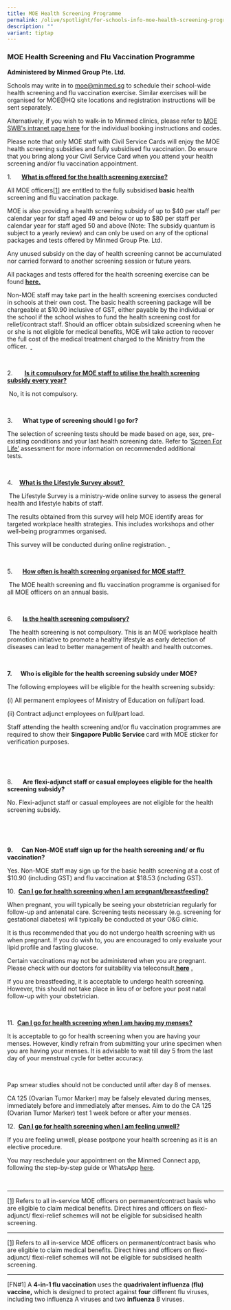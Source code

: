 ```yaml
---
title: MOE Health Screening Programme
permalink: /olive/spotlight/for-schools-info-moe-health-screening-programme/
description: ""
variant: tiptap
---
```

<h3>MOE Health Screening and Flu Vaccination Programme</h3>
<p><strong>Administered by Minmed Group Pte. Ltd.</strong>
</p>
<p>Schools may write in to <a href="mailto:moe@minmed.sg" rel="noopener noreferrer nofollow" target="_blank">moe@minmed.sg</a> to schedule their school-wide
health screening and flu vaccination exercise. Similar exercises will be
organised for MOE@HQ site locations and registration instructions will
be sent separately.</p>
<p></p>
<p>Alternatively, if you wish to walk-in to Minmed clinics, please refer
to <a href="https://intranet.moe.gov.sg/academy/Staff_Well-Being/MOE-HS-FV/Pages/default.aspx" rel="noopener noreferrer nofollow" target="_blank">MOE SWB's intranet page here</a> for
the individual booking instructions and codes.</p>
<p></p>
<p>Please note that only MOE staff with Civil Service Cards will enjoy the
MOE health screening subsidies and fully subsidised flu vaccination. Do
ensure that you bring along your Civil Service Card when you attend your
health screening and/or flu vaccination appointment. &nbsp;</p>
<p></p>
<p>1.&nbsp;&nbsp;&nbsp;&nbsp;&nbsp; <strong><u>What is offered for the health screening exercise?</u></strong>
</p>
<p></p>
<p>All MOE officers<a href="#_ftn1" rel="noopener noreferrer nofollow" target="_blank">[1]</a> are entitled to the fully subsidised <strong>basic</strong> health
screening and flu vaccination package.</p>
<p>MOE is also providing a health screening subsidy of up to $40 per staff
per calendar year for staff aged 49 and below or up to $80 per staff per
calendar year for staff aged 50 and above (Note: The subsidy quantum is
subject to a yearly review) and can only be used on any of the optional
packages and tests offered by Minmed Group Pte. Ltd.</p>
<p>Any unused subsidy on the day of health screening cannot be accumulated
nor carried forward to another screening session or future years.</p>
<p>All packages and tests offered for the health screening exercise can be
found <strong><a href="https://minmed.sg/x/moe_health_screening/" rel="noopener noreferrer nofollow" target="_blank">here</a><u>.</u></strong>&nbsp;</p>
<p>Non-MOE staff may take part in the health screening exercises conducted
in schools at their own cost. The basic health screening package will be
chargeable at $10.90 inclusive of GST, either payable by the individual
or the school if the school wishes to fund the health screening cost for
relief/contract staff. Should an officer obtain subsidized screening when
he or she is not eligible for medical benefits, MOE will take action to
recover the full cost of the medical treatment charged to the Ministry
from the officer. &nbsp;<a href="https://minmed.sg/x/moe_health_screening/" rel="noopener noreferrer nofollow" target="_blank">&nbsp;</a>
</p>
<p>&nbsp;</p>
<p>2.&nbsp;&nbsp;&nbsp;&nbsp;&nbsp; &nbsp;<strong><u>Is it compulsory for MOE staff to utilise the health screening subsidy every year?</u>&nbsp;</strong>
</p>
<p>&nbsp;No, it is not compulsory.</p>
<p>&nbsp;</p>
<p>3.&nbsp;&nbsp;&nbsp;&nbsp;&nbsp; <strong>What type of screening should I go for?</strong>&nbsp;</p>
<p>The selection of screening tests should be made based on age, sex, pre-existing
conditions and your last health screening date. Refer to ‘<a href="https://www.healthhub.sg/programmes/screen_for_life" rel="noopener noreferrer nofollow" target="_blank">Screen For Life’</a> assessment
for more information on recommended additional tests.&nbsp;&nbsp;&nbsp;&nbsp;&nbsp;&nbsp;&nbsp;&nbsp;&nbsp;</p>
<p></p>
<p>&nbsp;</p>
<p>4.&nbsp;&nbsp;&nbsp;&nbsp;<strong><u>What is the Lifestyle Survey about? </u></strong>&nbsp;</p>
<p>&nbsp;The Lifestyle Survey is a ministry-wide online survey to assess
the general health and lifestyle habits of staff.</p>
<p>The results obtained from this survey will help MOE identify areas for
targeted workplace health strategies. This includes workshops and other
well-being programmes organised.</p>
<p>This survey will be conducted during online registration. <a href="https://minmed.sg/x/moe_health_screening/" rel="noopener noreferrer nofollow" target="_blank">&nbsp;</a>
</p>
<p>&nbsp;</p>
<p>5.&nbsp;&nbsp;&nbsp;&nbsp;&nbsp; <strong><u>How often is health screening organised for MOE staff?&nbsp;</u></strong>
</p>
<p>&nbsp;The MOE health screening and flu vaccination programme is organised
for all MOE officers on an annual basis.</p>
<p></p>
<p>&nbsp;</p>
<p>6.&nbsp;&nbsp;&nbsp;&nbsp;&nbsp; <strong><u>Is the health screening compulsory?</u></strong>
</p>
<p>&nbsp;The health screening is not compulsory. This is an MOE workplace
health promotion initiative to promote a healthy lifestyle as early detection
of diseases can lead to better management of health and health outcomes.</p>
<p></p>
<p>&nbsp;</p>
<p><strong>7.&nbsp;&nbsp;&nbsp;&nbsp;&nbsp; Who is eligible&nbsp;for&nbsp;the&nbsp;health&nbsp;screening&nbsp;subsidy under&nbsp;MOE?</strong>
</p>
<p>The following employees will be eligible for the health screening subsidy:</p>
<p>(i) All permanent employees of Ministry of Education on full/part load.&nbsp;</p>
<p>(ii) Contract adjunct employees on full/part load.</p>
<p>Staff attending the health screening and/or flu vaccination programmes
are required to show their <strong>Singapore Public Service </strong>card
with MOE sticker for verification purposes.&nbsp;</p>
<p>&nbsp;</p>
<p>&nbsp;</p>
<p>8.&nbsp;&nbsp;&nbsp;&nbsp;&nbsp; <strong>Are flexi-adjunct staff or casual employees eligible for the health screening subsidy?</strong>
</p>
<p>No. Flexi-adjunct staff or casual employees are not eligible for the health
screening subsidy.</p>
<p>&nbsp;</p>
<p>&nbsp;</p>
<p><strong>9.&nbsp;&nbsp;&nbsp;&nbsp;&nbsp; Can Non-MOE staff sign up for the health screening and/ or flu vaccination?</strong>
</p>
<p>Yes. Non-MOE staff may sign up for the basic health screening at a cost
of $10.90 (including GST) and flu vaccination at $18.53 (including GST).&nbsp;</p>
<p></p>
<p></p>
<p>10.&nbsp; <strong><u>Can I go for health screening when I am pregnant/breastfeeding?</u></strong>
</p>
<p>When pregnant, you will typically be seeing your obstetrician regularly
for follow-up and antenatal care. Screening tests necessary (e.g. screening
for gestational diabetes) will typically be conducted at your O&amp;G clinic.</p>
<p>It is thus recommended that you do not undergo health screening with us
when pregnant. If you do wish to, you are encouraged to only evaluate your
lipid profile and fasting glucose.</p>
<p>Certain vaccinations may not be administered when you are pregnant. Please
check with our doctors for suitability via teleconsult<a href="https://minmed.sg/teleconsult-doctor/" rel="noopener noreferrer nofollow" target="_blank"> </a><strong><a href="https://minmed.sg/teleconsult-doctor/" rel="noopener noreferrer nofollow" target="_blank">here</a></strong>
<a href="https://minmed.sg/teleconsult-doctor/" rel="noopener noreferrer nofollow" target="_blank">.</a>
</p>
<p>If you are breastfeeding, it is acceptable to undergo health screening.
However, this should not take place in lieu of or before your post natal
follow-up with your obstetrician.
<br>
</p>
<p>&nbsp;</p>
<p>11.&nbsp; <strong><u>Can I go for health screening when I am having my menses?</u></strong>
</p>
<p>It is acceptable to go for health screening when you are having your menses.
However, kindly refrain from submitting your urine specimen when you are
having your menses. It is advisable to wait till day 5 from the last day
of your menstrual cycle for better accuracy.</p>
<p>&nbsp;</p>
<p>Pap smear studies should not be conducted until after day 8 of menses.</p>
<p>CA 125 (Ovarian Tumor Marker) may be falsely elevated during menses, immediately
before and immediately after menses. Aim to do the CA 125 (Ovarian Tumor
Marker) test 1 week before or after your menses.</p>
<p></p>
<p>12.&nbsp; <strong><u>Can I go for health screening when I am feeling unwell?</u></strong>
</p>
<p>If you are feeling unwell, please postpone your health screening as it
is an elective procedure.</p>
<p>You may reschedule your appointment on the Minmed Connect app, following
the step-by-step guide or WhatsApp <a href="https://minmed.sg/contact-us/" rel="noopener noreferrer nofollow" target="_blank">here</a>.</p>
<p>
<br>
</p>
<hr>
<p><a href="#_ftnref1" rel="noopener noreferrer nofollow" target="_blank">[1]</a> Refers
to all in-service MOE officers on permanent/contract basis who are eligible
to claim medical benefits. Direct hires and officers on flexi-adjunct/
flexi-relief schemes will not be eligible for subsidised health screening.</p>
<p></p>
<hr>
<p><a href="#_ftnref1" rel="noopener noreferrer nofollow" target="_blank">[1]</a> Refers
to all in-service MOE officers on permanent/contract basis who are eligible
to claim medical benefits. Direct hires and officers on flexi-adjunct/
flexi-relief schemes will not be eligible for subsidised health screening.</p>
<hr>
<p>[FN#1] A <strong>4-in-1 flu vaccination</strong> uses the <strong>quadrivalent influenza</strong>  <strong>(flu) vaccine,</strong> which
is designed to protect against <strong>four</strong> different flu viruses,
including two influenza A viruses and two <strong>influenza</strong> B viruses.</p>